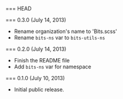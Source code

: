 === HEAD

=== 0.3.0 (July 14, 2013)

* Rename organization's name to 'Bits.scss'
* Rename `bits-ns` var to `bits-utils-ns`

=== 0.2.0 (July 14, 2013)

* Finish the README file
* Add `bits-ns` var for namespace

=== 0.1.0 (July 10, 2013)

* Initial public release.
